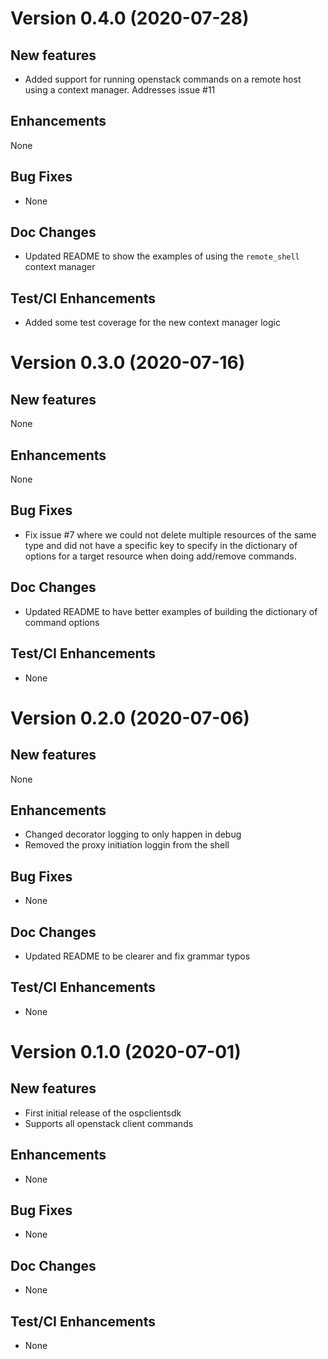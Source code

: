 # Version 0.4.0 (2020-07-28)

## New features
 * Added support for running openstack commands on a remote host
   using a context manager. Addresses issue #11 

## Enhancements
None

## Bug Fixes
* None

## Doc Changes
* Updated README to show the examples of using the `remote_shell` context
  manager

## Test/CI Enhancements
* Added some test coverage for the new context manager logic


# Version 0.3.0 (2020-07-16)

## New features
None

## Enhancements
None

## Bug Fixes
* Fix issue #7 where we could not delete multiple resources of the same type
  and did not have a specific key to specify in the dictionary of options
  for a target resource when doing add/remove commands.

## Doc Changes
* Updated README to have better examples of building the dictionary of command
  options

## Test/CI Enhancements
* None


# Version 0.2.0 (2020-07-06)

## New features
None

## Enhancements
* Changed decorator logging to only happen in debug
* Removed the proxy initiation loggin from the shell 

## Bug Fixes
* None

## Doc Changes
* Updated README to be clearer and fix grammar typos

## Test/CI Enhancements
* None


# Version 0.1.0 (2020-07-01)

## New features
* First initial release of the ospclientsdk
* Supports all openstack client commands

## Enhancements
* None

## Bug Fixes
* None

## Doc Changes
* None

## Test/CI Enhancements
* None